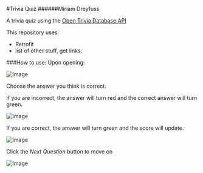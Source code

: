 #Trivia Quiz
######Miriam Dreyfuss


A trivia quiz using the [Open Trivia Database API](https://opentdb.com/api_config.php)

This repository uses:
- Retrofit
- list of other stuff, get links.

###How to use:
Upon opening:

![Image](image)

Choose the answer you think is correct.

If you are incorrect, the answer will turn red and the correct answer will turn green.

![Image](image)

If you are correct, the answer will turn green and the score will update.

![Image](image)

Click the _Next Question_ button to move on

![Image](image)